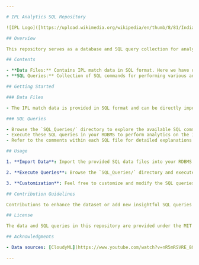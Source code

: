 ```yaml
---

# IPL Analytics SQL Repository

![IPL Logo]([https://upload.wikimedia.org/wikipedia/en/thumb/8/81/Indian_Premier_League_Official_Logo.svg/250px-Indian_Premier_League_Official_Logo.svg.png](https://www.google.com/url?sa=i&url=https%3A%2F%2Fwww.shutterstock.com%2Fsearch%2Fipl-logo&psig=AOvVaw16eTJYjzV46wrcM3FJUvij&ust=1715776093934000&source=images&cd=vfe&opi=89978449&ved=0CBIQjRxqFwoTCMCI4JeSjYYDFQAAAAAdAAAAABAD))

## Overview

This repository serves as a database and SQL query collection for analyzing data related to the Indian Premier League (IPL), a professional Twenty20 cricket league in India. It contains IPL match data, along with SQL commands for querying and analyzing this data to gain insights into player performance, team strategies, and match outcomes.

## Contents

- **Data Files:** Contains IPL match data in SQL format. Here we have used only three IPL season's data.
- **SQL Queries:** Collection of SQL commands for performing various analytics on the IPL data.

## Getting Started

### Data Files

- The IPL match data is provided in SQL format and can be directly imported into your preferred relational database management system (RDBMS) such as MySQL, PostgreSQL, or SQLite.

### SQL Queries

- Browse the `SQL_Queries/` directory to explore the available SQL commands.
- Execute these SQL queries in your RDBMS to perform analytics on the IPL match data.
- Refer to the comments within each SQL file for detailed explanations of the queries and their purposes.

## Usage

1. **Import Data**: Import the provided SQL data files into your RDBMS.

2. **Execute Queries**: Browse the `SQL_Queries/` directory and execute the desired SQL queries in your RDBMS to analyze the IPL match data.

3. **Customization**: Feel free to customize and modify the SQL queries to suit your specific analysis requirements.

## Contribution Guidelines

Contributions to enhance the dataset or add new insightful SQL queries are welcome! If you have any valuable additions or improvements, please open a pull request with your changes.

## License

The data and SQL queries in this repository are provided under the MIT License - see the [LICENSE](LICENSE) file for details.

## Acknowledgments

- Data sources: [CloudyML](https://www.youtube.com/watch?v=nR5mRSVRE_8&t=721s&ab_channel=CloudyML)

---
```

